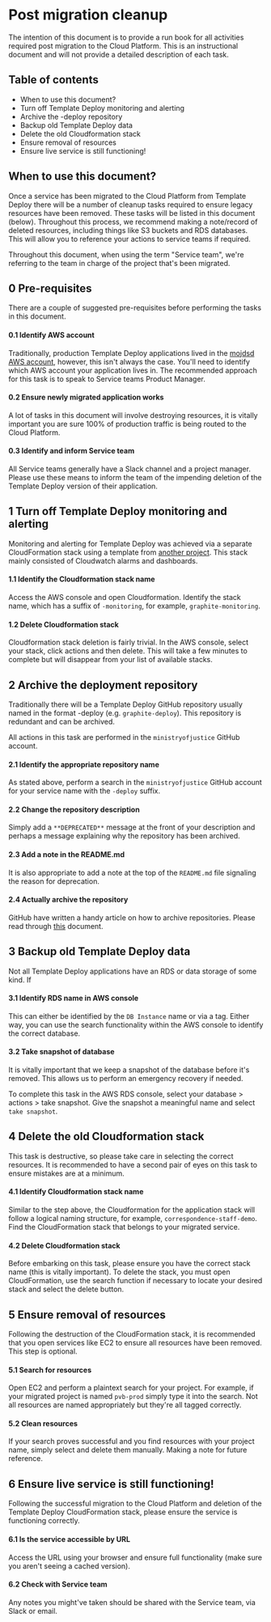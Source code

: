 # Post migration cleanup
The intention of this document is to provide a run book for all activities required post migration to the Cloud Platform. This is an instructional document and will not provide a detailed description of each task. 

## Table of contents
  - When to use this document?
  - Turn off Template Deploy monitoring and alerting
  - Archive the <service>-deploy repository
  - Backup old Template Deploy data
  - Delete the old Cloudformation stack
  - Ensure removal of resources
  - Ensure live service is still functioning!

## When to use this document?
Once a service has been migrated to the Cloud Platform from Template Deploy there will be a number of cleanup tasks required to ensure legacy resources have been removed. These tasks will be listed in this document (below). Throughout this process, we recommend making a note/record of deleted resources, including things like S3 buckets and RDS databases. This will allow you to reference your actions to service teams if required.

Throughout this document, when using the term "Service team", we're referring to the team in charge of the project that's been migrated.

## 0 Pre-requisites
There are a couple of suggested pre-requisites before performing the tasks in this document.

#### 0.1 Identify AWS account
Traditionally, production Template Deploy applications lived in the [mojdsd AWS account](https://mojdsd.signin.aws.amazon.com/console), however, this isn't always the case. You'll need to identify which AWS account your application lives in. The recommended approach for this task is to speak to Service teams Product Manager.

#### 0.2 Ensure newly migrated application works
A lot of tasks in this document will involve destroying resources, it is vitally important you are sure 100% of production traffic is being routed to the Cloud Platform. 

#### 0.3 Identify and inform Service team
All Service teams generally have a Slack channel and a project manager. Please use these means to inform the team of the impending deletion of the Template Deploy version of their application. 

## 1 Turn off Template Deploy monitoring and alerting
Monitoring and alerting for Template Deploy was achieved via a separate CloudFormation stack using a template from [another project](https://github.com/ministryofjustice/MOJ-Service-Catalog/blob/master/submodules/cloudwatch-legacy-monitoring.template). This stack mainly consisted of Cloudwatch alarms and dashboards.

#### 1.1 Identify the Cloudformation stack name
Access the AWS console and open Cloudformation. Identify the stack name, which has a suffix of `-monitoring`, for example, `graphite-monitoring`.

#### 1.2 Delete Cloudformation stack
Cloudformation stack deletion is fairly trivial. In the AWS console, select your stack, click actions and then delete. This will take a few minutes to complete but will disappear from your list of available stacks. 

## 2 Archive the deployment repository
Traditionally there will be a Template Deploy GitHub repository usually named in the format <service>-deploy (e.g. `graphite-deploy`). This repository is redundant and can be archived.

All actions in this task are performed in the `ministryofjustice` GitHub account. 

#### 2.1 Identify the appropriate repository name
As stated above, perform a search in the `ministryofjustice` GitHub account for your service name with the `-deploy` suffix.

#### 2.2 Change the repository description
Simply add a `**DEPRECATED**` message at the front of your description and perhaps a message explaining why the repository has been archived. 

#### 2.3 Add a note in the README.md
It is also appropriate to add a note at the top of the `README.md` file signaling the reason for deprecation. 

#### 2.4 Actually archive the repository
GitHub have written a handy article on how to archive repositories. Please read through [this](https://help.github.com/en/articles/archiving-repositories) document.

## 3 Backup old Template Deploy data
Not all Template Deploy applications have an RDS or data storage of some kind. If 

#### 3.1 Identify RDS name in AWS console
This can either be identified by the `DB Instance` name or via a tag. Either way, you can use the search functionality within the AWS console to identify the correct database. 

#### 3.2 Take snapshot of database
It is vitally important that we keep a snapshot of the database before it's removed. This allows us to perform an emergency recovery if needed.

To complete this task in the AWS RDS console, select your database > actions > take snapshot. Give the snapshot a meaningful name and select `take snapshot`.

## 4 Delete the old Cloudformation stack
This task is destructive, so please take care in selecting the correct resources. It is recommended to have a second pair of eyes on this task to ensure mistakes are at a minimum.

#### 4.1 Identify Cloudformation stack name
Similar to the step above, the Cloudformation for the application stack will follow a logical naming structure, for example, `correspondence-staff-demo`. Find the CloudFormation stack that belongs to your migrated service.

#### 4.2 Delete Cloudformation stack
Before embarking on this task, please ensure you have the correct stack name (this is vitally important). To delete the stack, you must open CloudFormation, use the search function if necessary to locate your desired stack and select the delete button.

## 5 Ensure removal of resources
Following the destruction of the CloudFormation stack, it is recommended that you open services like EC2 to ensure all resources have been removed. This step is optional.

#### 5.1 Search for resources
Open EC2 and perform a plaintext search for your project. For example, if your migrated project is named `pvb-prod` simply type it into the search. Not all resources are named appropriately but they're all tagged correctly. 

#### 5.2 Clean resources
If your search proves successful and you find resources with your project name, simply select and delete them manually. Making a note for future reference. 

## 6 Ensure live service is still functioning!
Following the successful migration to the Cloud Platform and deletion of the Template Deploy CloudFormation stack, please ensure the service is functioning correctly.

#### 6.1 Is the service accessible by URL
Access the URL using your browser and ensure full functionality (make sure you aren't seeing a cached version).  

#### 6.2 Check with Service team
Any notes you might've taken should be shared with the Service team, via Slack or email.
